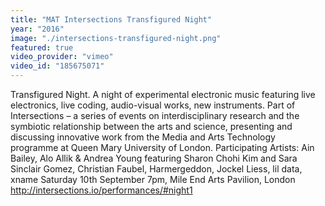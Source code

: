 ```yaml
---
title: "MAT Intersections Transfigured Night"
year: "2016"
image: "./intersections-transfigured-night.png"
featured: true
video_provider: "vimeo"
video_id: "185675071"
---
```

Transfigured Night. A night of experimental electronic music featuring live electronics, live coding, audio-visual works, new instruments.
Part of Intersections – a series of events on interdisciplinary research and the symbiotic relationship between the arts and science, presenting and discussing innovative work from the Media and Arts Technology programme at Queen Mary University of London.
Participating Artists: Ain Bailey, Alo Allik & Andrea Young featuring Sharon Chohi Kim and Sara Sinclair Gomez, Christian Faubel, Harmergeddon, Jockel Liess, lil data, xname
Saturday 10th September 7pm, Mile End Arts Pavilion, London
http://intersections.io/performances/#night1